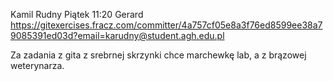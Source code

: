 Kamil Rudny
Piątek 11:20
Gerard
https://gitexercises.fracz.com/committer/4a757cf05e8a3f76ed8599ee38a79085391ed03d?email=karudny@student.agh.edu.pl

Za zadania z gita z srebrnej skrzynki chce marchewkę lab, a z brązowej weterynarza.